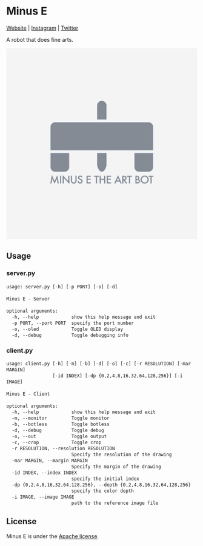 # Minus E
[Website](https://minusetheartbot.github.io) | [Instagram](https://www.instagram.com/minusetheartbot/) | [Twitter](https://twitter.com/minusetheartbot)

A robot that does fine arts.

![logo](./media/logo.jpg)

## Usage

### server.py

```
usage: server.py [-h] [-p PORT] [-o] [-d]

Minus E - Server

optional arguments:
  -h, --help            show this help message and exit
  -p PORT, --port PORT  specify the port number
  -o, --oled            Toggle OLED display
  -d, --debug           Toggle debugging info
```

### client.py

```
usage: client.py [-h] [-m] [-b] [-d] [-o] [-c] [-r RESOLUTION] [-mar MARGIN]
                 [-id INDEX] [-dp {0,2,4,8,16,32,64,128,256}] [-i IMAGE]

Minus E - Client

optional arguments:
  -h, --help            show this help message and exit
  -m, --monitor         Toggle monitor
  -b, --botless         Toggle botless
  -d, --debug           Toggle debug
  -o, --out             Toggle output
  -c, --crop            Toggle crop
  -r RESOLUTION, --resolution RESOLUTION
                        Specify the resolution of the drawing
  -mar MARGIN, --margin MARGIN
                        Specify the margin of the drawing
  -id INDEX, --index INDEX
                        specify the initial index
  -dp {0,2,4,8,16,32,64,128,256}, --depth {0,2,4,8,16,32,64,128,256}
                        specify the color depth
  -i IMAGE, --image IMAGE
                        path to the reference image file

```

## License
Minus E is under the [Apache license](./LICENSE).

